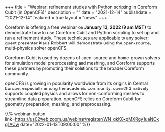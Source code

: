 +++
title = "Webinar: refinement studies with Python scripting in Coreform Cubit (in OpenCFS)"
description = ""
date = "2021-12-14"
publishdate = "2021-12-14"
featured = true
layout = "news"
+++

Coreform is offering a free webinar on **January 13, 2022 (9 am MST)** to demonstrate how to use Coreform Cubit and Python scripting to set up and run a refinement study. These techniques are applicable to any solver; guest presenter Klaus Robbert will demonstrate using the open-source, multi-physics solver openCFS. 

Coreform Cubit is used by dozens of open-source and home-grown solvers for simulation model preprocessing and meshing, and Coreform supports these partners by promoting their solutions to the broader Coreform community.

openCFS is growing in popularity worldwide from its origins in Central Europe, especially among the academic community. openCFS natively supports coupled physics and allows for non-conforming meshes to streamline data preparation. openCFS relies on Coreform Cubit for geometry preparation, meshing, and preprocessing.

{{% webinar-button link=https://us02web.zoom.us/webinar/register/WN_qkK8xpMXRgy1uaNCkg1ACw date="2022-01-13T09:00:00" %}}
